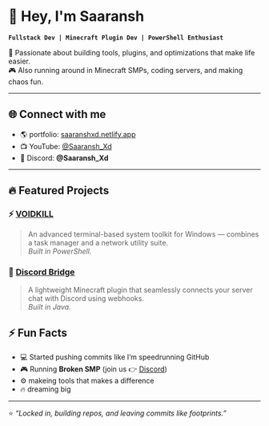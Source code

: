 # 👋 Hey, I'm Saaransh

**`Fullstack Dev | Minecraft Plugin Dev | PowerShell Enthusiast`**

🚀 Passionate about building tools, plugins, and optimizations that make life easier.  
🎮 Also running around in Minecraft SMPs, coding servers, and making chaos fun.  

---

## 🌐 Connect with me
- 🌎 portfolio: [saaranshxd.netlify.app](https://saaranshxd.netlify.app)  
- 📺 YouTube: [@Saaransh_Xd](https://youtube.com/@Saaransh_Xd)  
- 💬 Discord: **@Saaransh_Xd**

---

## 🔥 Featured Projects
### ⚡ [VOIDKILL](https://github.com/SaaranshDx/voidkill)
> An advanced terminal-based system toolkit for Windows — combines a task manager and a network utility suite.  
*Built in PowerShell.*

### 🌉 [Discord Bridge](https://github.com/SaaranshDx/discord-bridge)
> A lightweight Minecraft plugin that seamlessly connects your server chat with Discord using webhooks.  
*Built in Java.*

## ⚡ Fun Facts
- 💻 Started pushing commits like I’m speedrunning GitHub  
- 🎮 Running **Broken SMP** (join us 👉 [Discord](https://discord.gg/mHHYRg6cS9))  
- ⚙️ makeing tools that makes a difference  
- 🔥 dreaming big
---

⭐ *“Locked in, building repos, and leaving commits like footprints.”*
